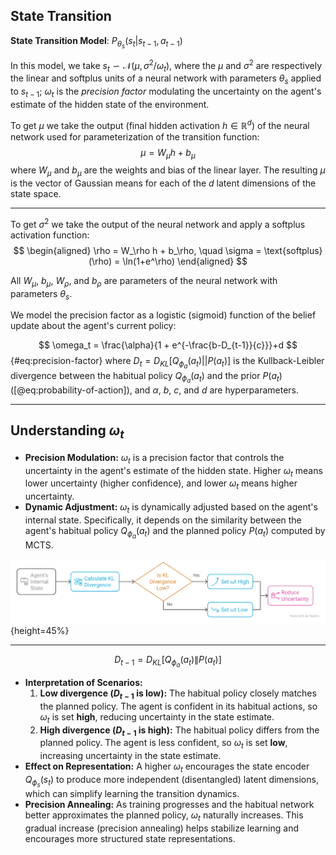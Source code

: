 ## State Transition

**State Transition Model**: $P_{\theta_s}(s_t|s_{t-1},a_{t-1})$

In this model, we take $s_t \backsim \mathcal N(\mu,\sigma^2/\omega_t)$, where the $\mu$ and $\sigma^2$ are respectively the linear and softplus units of a neural network with parameters $\theta_s$ applied to $s_{t-1}$; $\omega_t$ is the *precision factor* modulating the uncertainty on the agent's estimate of the hidden state of the environment.

To get $\mu$ we take the output (final hidden activation $h\in \mathbb R^d$) of the neural network used for parameterization of the transition function:
$$
\mu = W_\mu h + b_\mu
$$
where $W_\mu$ and $b_\mu$ are the weights and bias of the linear layer. The resulting $\mu$ is the vector of Gaussian means for each of the $d$ latent dimensions of the state space.  

---

To get $\sigma^2$ we take the output of the neural network and apply a softplus activation function:
$$
\begin{aligned}
\rho = W_\rho h + b_\rho, \quad \sigma = \text{softplus}(\rho) = \ln(1+e^\rho)
\end{aligned}
$$

All ${W_\mu}$, ${b_\mu}$, ${W_\rho}$, and ${b_\rho}$ are parameters of the neural network with parameters $\theta_s$.

We model the precision factor as a logistic (sigmoid) function of the belief update about the agent's current policy:

$$
\omega_t = \frac{\alpha}{1 + e^{-\frac{b-D_{t-1}}{c}}}+d
$$ {#eq:precision-factor}
where $D_t=D_{KL}[Q_{\phi_a}(a_t)||P(a_t)]$ is the Kullback-Leibler divergence between the habitual policy $Q_{\phi_a}(a_t)$ and the prior $P(a_t)$ ([@eq:probability-of-action]), and $\alpha$, $b$, $c$, and $d$ are hyperparameters. 

---

## Understanding $\omega_t$

- **Precision Modulation:** $\omega_t$ is a precision factor that controls the uncertainty in the agent's estimate of the hidden state. Higher $\omega_t$ means lower uncertainty (higher confidence), and lower $\omega_t$ means higher uncertainty.
- **Dynamic Adjustment:** $\omega_t$ is dynamically adjusted based on the agent's internal state. Specifically, it depends on the similarity between the agent's habitual policy $Q_{\phi_a}(a_t)$ and the planned policy $P(a_t)$ computed by MCTS. 

![Dynamic Adjustment of Precision Modulation](img/precision-modulation.svg){height=45%}

---

$$D_{t-1} = D_{KL}[Q_{\phi_a}(a_t) \| P(a_t)]$$ 

- **Interpretation of Scenarios:**
    1. **Low divergence ($D_{t-1}$ is low):** The habitual policy closely matches the planned policy. The agent is confident in its habitual actions, so $\omega_t$ is set **high**, reducing uncertainty in the state estimate.
    2. **High divergence ($D_{t-1}$ is high):** The habitual policy differs from the planned policy. The agent is less confident, so $\omega_t$ is set **low**, increasing uncertainty in the state estimate.
- **Effect on Representation:** A higher $\omega_t$ encourages the state encoder $Q_{\phi_s}(s_t)$ to produce more independent (disentangled) latent dimensions, which can simplify learning the transition dynamics.
- **Precision Annealing:** As training progresses and the habitual network better approximates the planned policy, $\omega_t$ naturally increases. This gradual increase (precision annealing) helps stabilize learning and encourages more structured state representations.